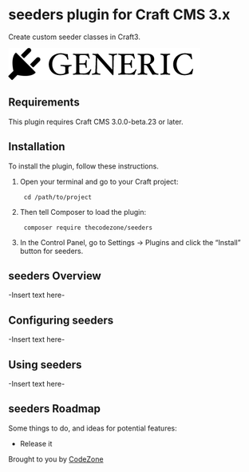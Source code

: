 # seeders plugin for Craft CMS 3.x

Create custom seeder classes in Craft3. 

![Screenshot](resources/img/plugin-logo.png)

## Requirements

This plugin requires Craft CMS 3.0.0-beta.23 or later.

## Installation

To install the plugin, follow these instructions.

1. Open your terminal and go to your Craft project:

        cd /path/to/project

2. Then tell Composer to load the plugin:

        composer require thecodezone/seeders

3. In the Control Panel, go to Settings → Plugins and click the “Install” button for seeders.

## seeders Overview

-Insert text here-

## Configuring seeders

-Insert text here-

## Using seeders

-Insert text here-

## seeders Roadmap

Some things to do, and ideas for potential features:

* Release it

Brought to you by [CodeZone](https://codezone.io)
